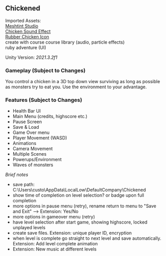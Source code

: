 ## Chickened
Imported Assets:  
[Meshtint Studio](https://assetstore.unity.com/publishers/3867)  
[Chicken Sound Effect](https://www.youtube.com/watch?v=ML6QPGbfMS4)  
[Rubber Chicken Icon](https://www.kindpng.com/imgv/iiJmhob_rubber-chicken-png-transparent-png/)  
create with course course library (audio, particle effects)  
ruby adventure (UI)

Unity Version: *2021.3.2f1*  

### Gameplay (Subject to Changes)
You control a chicken in a 3D top down view surviving as long as possible as monsters try to eat you. Use the environment to your advantage.

### Features (Subject to Changes)
- Health Bar UI
- Main Menu (credits, highscore etc.)
- Pause Screen
- Save & Load
- Game Over menu
- Player Movement (WASD)
- Animations
- Camera Movement
- Multiple Scenes
- Powerups/Environment
- Waves of monsters


*Brief notes*  
- save path: C:\Users\custo\AppData\LocalLow\DefaultCompany\Chickened
- show time of completion on level selection? or badge upon full completion
- more options in pause menu (retry), rename return to menu to "Save and Exit" --> Extension: Yes/No
- more options in gameover menu (retry)
- have level selection after start game, showing highscore, locked unplayed levels
- create save files. Extension: unique player ID, encryption
- when level is complete go straight to next level and save automatically. Extension: Add level complete animation
- Extension: New music at different levels

